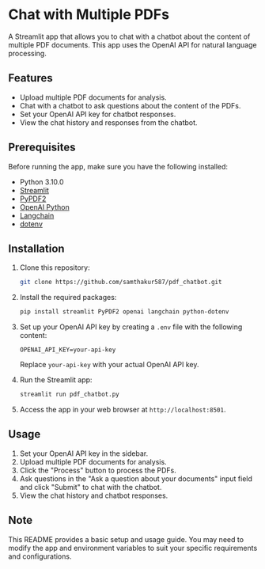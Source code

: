 # Chat with Multiple PDFs

A Streamlit app that allows you to chat with a chatbot about the content of multiple PDF documents. This app uses the OpenAI API for natural language processing.

## Features

- Upload multiple PDF documents for analysis.
- Chat with a chatbot to ask questions about the content of the PDFs.
- Set your OpenAI API key for chatbot responses.
- View the chat history and responses from the chatbot.

## Prerequisites

Before running the app, make sure you have the following installed:

- Python 3.10.0
- [Streamlit](https://streamlit.io/)
- [PyPDF2](https://pypi.org/project/PyPDF2/)
- [OpenAI Python](https://github.com/openai/openai-python)
- [Langchain](https://github.com/Langchain/langchain)
- [dotenv](https://pypi.org/project/python-dotenv/)

## Installation

1. Clone this repository:

   ```bash
   git clone https://github.com/samthakur587/pdf_chatbot.git
   ```

2. Install the required packages:

   ```bash
   pip install streamlit PyPDF2 openai langchain python-dotenv
   ```

3. Set up your OpenAI API key by creating a `.env` file with the following content:

   ```dotenv
   OPENAI_API_KEY=your-api-key
   ```

   Replace `your-api-key` with your actual OpenAI API key.

4. Run the Streamlit app:

   ```bash
   streamlit run pdf_chatbot.py
   ```

5. Access the app in your web browser at `http://localhost:8501`.

## Usage

1. Set your OpenAI API key in the sidebar.
2. Upload multiple PDF documents for analysis.
3. Click the "Process" button to process the PDFs.
4. Ask questions in the "Ask a question about your documents" input field and click "Submit" to chat with the chatbot.
5. View the chat history and chatbot responses.

## Note

This README provides a basic setup and usage guide. You may need to modify the app and environment variables to suit your specific requirements and configurations.
